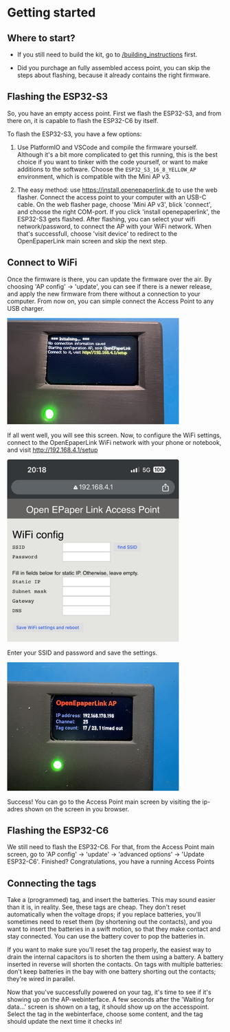 # Getting started

## Where to start?

- If you still need to build the kit, go to [/building_instructions](/building_instructions) first.

- Did you purchage an fully assembled access point, you can skip the steps about flashing, because it already contains the right firmware.

## Flashing the ESP32-S3

So, you have an empty access point. First we flash the ESP32-S3, and from there on, it is capable to flash the ESP32-C6 by itself.

To flash the ESP32-S3, you have a few options:

1. Use PlatformIO and VSCode and compile the firmware yourself. Although it's a bit more complicated to get this running, this is the best choice if you want to tinker with the code yourself, or want to make additions to the software. Choose the `ESP32_S3_16_8_YELLOW_AP` environment, which is compatible with the Mini AP v3.

2. The easy method: use https://install.openepaperlink.de to use the web flasher. Connect the access point to your computer with an USB-C cable. On the web flasher page, choose 'Mini AP v3', blick 'connect', and choose the right COM-port. If you click 'install openepaperlink', the ESP32-S3 gets flashed. After flashing, you can select your wifi network/password, to connect the AP with your WiFi network. When that's successfull, choose 'visit device' to redirect to the OpenEpaperLink main screen and skip the next step.

## Connect to WiFi

Once the firmware is there, you can update the firmware over the air. By choosing 'AP config' -> 'update', you can see if there is a newer release, and apply the new firmware from there without a connection to your computer. From now on, you can simple connect the Access Point to any USB charger.

<img src="/getting_started/init.jpg"><br>

If all went well, you will see this screen. Now, to configure the WiFi settings, connect to the OpenEpaperLink WiFi network with your phone or notebook, and visit http://192.168.4.1/setup 

<img src="/getting_started/IMG_3950.jpeg" width="400"><br>

Enter your SSID and password and save the settings.

<img src="/getting_started/IMG_3952.jpeg"><br>

Success! You can go to the Access Point main screen by visiting the ip-adres shown on the screen in you browser.

## Flashing the ESP32-C6

We still need to flash the ESP32-C6. For that, from the Access Point main screen, go to 'AP config' -> 'update' -> 'advanced options' -> 'Update ESP32-C6'.
Finished? Congratulations, you have a running Access Points

## Connecting the tags

Take a (programmed) tag, and insert the batteries. This may sound easier than it is, in reality. See, these tags are cheap. They don't reset automatically when the voltage drops; if you replace batteries, you'll sometimes need to reset them (by shortening out the contacts), and you want to insert the batteries in a swift motion, so that they make contact and stay connected. You can use the battery cover to pop the batteries in.

If you want to make sure you'll reset the tag properly, the easiest way to drain the internal capacitors is to shorten the them using a battery. A battery inserted in reverse will shorten the contacts. On tags with multiple batteries: don't keep batteries in the bay with one battery shorting out the contacts; they're wired in parallel.

Now that you've successfully powered on your tag, it's time to see if it's showing up on the AP-webinterface. A few seconds after the 'Waiting for data...' screen is shown on a tag, it should show up on the accesspoint.
Select the tag in the webinterface, choose some content, and the tag should update the next time it checks in!

